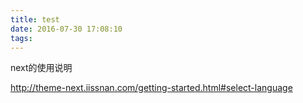```yaml
---
title: test
date: 2016-07-30 17:08:10
tags:
---
```


next的使用说明

http://theme-next.iissnan.com/getting-started.html#select-language